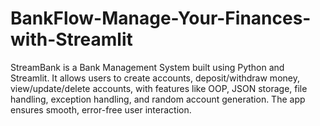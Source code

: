# BankFlow-Manage-Your-Finances-with-Streamlit
StreamBank is a Bank Management System built using Python and Streamlit. It allows users to create accounts, deposit/withdraw money, view/update/delete accounts, with features like OOP, JSON storage, file handling, exception handling, and random account generation. The app ensures smooth, error-free user interaction.
